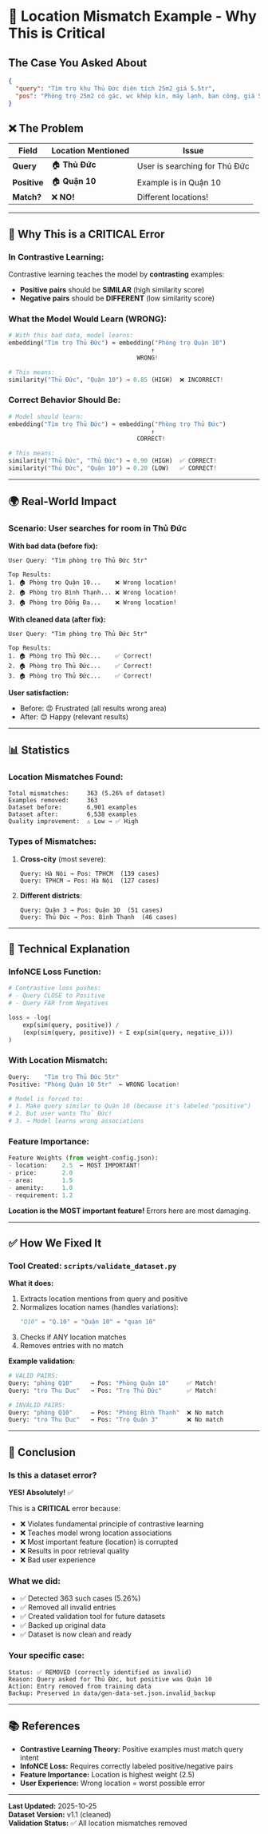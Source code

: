 # 🚨 Location Mismatch Example - Why This is Critical

## The Case You Asked About

```json
{
  "query": "Tìm trọ khu Thủ Đức diện tích 25m2 giá 5.5tr",
  "pos": "Phòng trọ 25m2 có gác, wc khép kín, máy lạnh, ban công, giá 5.5tr ở Quận 10 gần ĐH Bách Khoa"
}
```

## ❌ The Problem

| Field | Location Mentioned | Issue |
|-------|-------------------|-------|
| **Query** | 🏠 **Thủ Đức** | User is searching for Thủ Đức |
| **Positive** | 🏠 **Quận 10** | Example is in Quận 10 |
| **Match?** | ❌ **NO!** | Different locations! |

---

## 🔬 Why This is a CRITICAL Error

### In Contrastive Learning:

Contrastive learning teaches the model by **contrasting** examples:
- **Positive pairs** should be **SIMILAR** (high similarity score)
- **Negative pairs** should be **DIFFERENT** (low similarity score)

### What the Model Would Learn (WRONG):

```python
# With this bad data, model learns:
embedding("Tìm trọ Thủ Đức") ≈ embedding("Phòng trọ Quận 10")
                                        ↑
                                    WRONG!

# This means:
similarity("Thủ Đức", "Quận 10") → 0.85 (HIGH)  ❌ INCORRECT!
```

### Correct Behavior Should Be:

```python
# Model should learn:
embedding("Tìm trọ Thủ Đức") ≈ embedding("Phòng trọ Thủ Đức")
                                        ↑
                                    CORRECT!

# This means:
similarity("Thủ Đức", "Thủ Đức") → 0.90 (HIGH)  ✅ CORRECT!
similarity("Thủ Đức", "Quận 10") → 0.20 (LOW)   ✅ CORRECT!
```

---

## 🌍 Real-World Impact

### Scenario: User searches for room in Thủ Đức

**With bad data (before fix):**
```
User Query: "Tìm phòng trọ Thủ Đức 5tr"

Top Results:
1. 🏠 Phòng trọ Quận 10...    ❌ Wrong location!
2. 🏠 Phòng trọ Bình Thạnh... ❌ Wrong location!
3. 🏠 Phòng trọ Đống Đa...    ❌ Wrong location!
```

**With cleaned data (after fix):**
```
User Query: "Tìm phòng trọ Thủ Đức 5tr"

Top Results:
1. 🏠 Phòng trọ Thủ Đức...    ✅ Correct!
2. 🏠 Phòng trọ Thủ Đức...    ✅ Correct!
3. 🏠 Phòng trọ Thủ Đức...    ✅ Correct!
```

**User satisfaction:**
- Before: 😡 Frustrated (all results wrong area)
- After:  😊 Happy (relevant results)

---

## 📊 Statistics

### Location Mismatches Found:

```
Total mismatches:     363 (5.26% of dataset)
Examples removed:     363
Dataset before:       6,901 examples
Dataset after:        6,538 examples
Quality improvement:  ⚠️ Low → ✅ High
```

### Types of Mismatches:

1. **Cross-city** (most severe):
   ```
   Query: Hà Nội → Pos: TPHCM  (139 cases)
   Query: TPHCM → Pos: Hà Nội  (127 cases)
   ```

2. **Different districts**:
   ```
   Query: Quận 3 → Pos: Quận 10  (51 cases)
   Query: Thủ Đức → Pos: Bình Thạnh  (46 cases)
   ```

---

## 🧪 Technical Explanation

### InfoNCE Loss Function:

```python
# Contrastive loss pushes:
# - Query CLOSE to Positive
# - Query FAR from Negatives

loss = -log(
    exp(sim(query, positive)) / 
    (exp(sim(query, positive)) + Σ exp(sim(query, negative_i)))
)
```

### With Location Mismatch:

```python
Query:    "Tìm trọ Thủ Đức 5tr"
Positive: "Phòng Quận 10 5tr"  ← WRONG location!

# Model is forced to:
# 1. Make query similar to Quận 10 (because it's labeled "positive")
# 2. But user wants Thủ Đức!
# 3. → Model learns wrong associations
```

### Feature Importance:

```python
Feature Weights (from weight-config.json):
- location:    2.5  ← MOST IMPORTANT!
- price:       2.0
- area:        1.5
- amenity:     1.0
- requirement: 1.2
```

**Location is the MOST important feature!** Errors here are most damaging.

---

## ✅ How We Fixed It

### Tool Created: `scripts/validate_dataset.py`

**What it does:**
1. Extracts location mentions from query and positive
2. Normalizes location names (handles variations):
   ```python
   "Q10" = "Q.10" = "Quận 10" = "quan 10"
   ```
3. Checks if ANY location matches
4. Removes entries with no match

**Example validation:**

```python
# VALID PAIRS:
Query: "phòng Q10"     → Pos: "Phòng Quận 10"     ✅ Match!
Query: "tro Thu Duc"   → Pos: "Trọ Thủ Đức"       ✅ Match!

# INVALID PAIRS:
Query: "phòng Q10"     → Pos: "Phòng Bình Thạnh"  ❌ No match
Query: "tro Thu Duc"   → Pos: "Trọ Quận 3"        ❌ No match
```

---

## 🎯 Conclusion

### Is this a dataset error?

**YES! Absolutely!** ✅

This is a **CRITICAL** error because:
- ❌ Violates fundamental principle of contrastive learning
- ❌ Teaches model wrong location associations
- ❌ Most important feature (location) is corrupted
- ❌ Results in poor retrieval quality
- ❌ Bad user experience

### What we did:

- ✅ Detected 363 such cases (5.26%)
- ✅ Removed all invalid entries
- ✅ Created validation tool for future datasets
- ✅ Backed up original data
- ✅ Dataset is now clean and ready

### Your specific case:

```
Status: ✅ REMOVED (correctly identified as invalid)
Reason: Query asked for Thủ Đức, but positive was Quận 10
Action: Entry removed from training data
Backup: Preserved in data/gen-data-set.json.invalid_backup
```

---

## 📚 References

- **Contrastive Learning Theory:** Positive examples must match query intent
- **InfoNCE Loss:** Requires correctly labeled positive/negative pairs
- **Feature Importance:** Location is highest weight (2.5)
- **User Experience:** Wrong location = worst possible error

---

**Last Updated:** 2025-10-25  
**Dataset Version:** v1.1 (cleaned)  
**Validation Status:** ✅ All location mismatches removed

